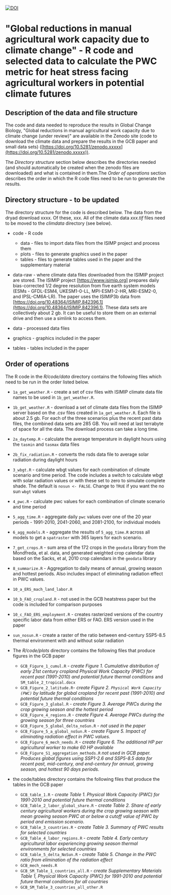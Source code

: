 [![DOI](https://zenodo.org/badge/xxxx.svg)](https://zenodo.org/badge/latestdoi/xxxxx)

# "Global reductions in manual agricultural work capacity due to climate change" - R code and selected data to calculate the PWC metric for heat stress facing agricultural workers in potential climate futures

## Description of the data and file structure
The code and data needed to reproduce the results in Global Change Biology, "Global reductions in manual agricultural work capacity due to climate change (under review)" are available in the Zenodo site (code to download the climate data and prepare the results in the GCB paper and small data sets) ([https://doi.org/10.5281/zenodo.xxxxx](https://doi.org/10.5281/zenodo.xxxxx)).

The _Directory structure_ section below describes the directories needed (and should automatically be created when the zenodo files are downloaded) and what is contained in them.The _Order of operations_ section describes the order in which the R code files need to be run to generate the results.

## Directory structure - to be updated

The directory structure for the code is described below. The data from the dryad download xxxx. Of these, xxx. All of the climate data _xxx.tif_ files need to be moved to the _climdata_ directory (see below).

- code - R code
     - data - files to import data files from the ISIMP project and process them
     - plots - files to generate graphics used in the paper
     - tables - files to generate tables used in the paper and the supplementary material

- data-raw - where climate data files downloaded from the ISIMIP project are stored. The ISIMIP project [https://www.isimip.org] prepares daily bias-corrected 1/2 degree resolution from five earth system models (ESMs - GFDL-ESM4, UKESM1-0-LL, MPI-ESM1-2-HR, MRI-ESM2-0, and IPSL-CM6A-LR). The paper uses the ISIMIP3b data from 
[https://doi.org/10.48364/ISIMIP.842396.1](https://doi.org/10.48364/ISIMIP.842396.1). These data sets are collectively about 2 gb. It can be useful to store them on an external drive and then use a simlink to access them.

- data - processed data files
- graphics - graphics included in the paper
- tables - tables included in the paper

## Order of operations
The R code in the _R/code/data_ directory contains the following files which need to be run in the order listed below.
  
-   `1a_get_weather.R` - create a set of csv files with ISIMIP climate data file names to be used in `1b_get_weather.R`.
-   `1b_get_weather.R` - download a set of climate data files from the ISIMIP server based on the .csv files created in `1a_get_weather.R`. Each file is about 2.5 gb. For each of the three scenarios plus the recent past data files, the combined data sets are 285 GB. You will need at last terrabyte of space for all the data. The download process can take a long time. 
-   `2a_daytemp.R` - calculate the average temperature in daylight hours using the `tasmin` and `tasmax` data files
-   `2b_fix_radiation.R` - converts the rsds data file to average solar radiation during daylight hours
-   `3_wbgt.R` - calculate wbgt values for each combination of climate scenario and time period. The code includes a switch to calculate wbgt with solar radiation values or with these set to zero to simulate complete shade. The default is `nosun <- FALSE`. Change to `TRUE` if you want the no sun `wbgt` values
-   `4_pwc.R` - calculate pwc values for each combination of climate scenario and time period
-   `5_agg_time.R` - aggregate daily `pwc` values over one of the 20 year periods - 1991-2010, 2041-2060, and 2081-2100, for individual models
-   `6_agg_models.R` - aggregate the results of `5_agg_time.R` across all models to get a `spatraster` with 365 layers for each scenario.
-   `7_get_crops.R` - sum area of the 172 crops in the `geodata` library from the Mondfreda, et al. data, and generated weighted crop calendar data based on the Sacks, et al, 2010 crop calendars in the `geodata` library
-   `8_summarize.R` - Aggregation to daily means of annual, growing season and hottest periods. Also includes impact of eliminating radiation effect in PWC values. 
-   `10_a_ERS_mach_land_labor.R`
-   `10_b_FAO_cropland.R` - not used in the GCB heatstress paper but the code is included for comparison purposes
-   `10_c_FAO_ERS_employment.R` - creates rasterized versions of the country specific labor data from either ERS or FAO. ERS version used in the paper
-   `sun_nosun.R` - create a raster of the ratio between end-century SSP5-8.5 thermal environment with and without solar radiation

- The _R/code/plots_ directory contains the following files that produce figures in the GCB paper
  - `GCB_Figure_1_cumul.R` - _create Figure 1. Cumulative distribution of early 21st century cropland Physical Work Capacity (PWC) for recent past (1991-2010) and potential future thermal conditions_ and `SM_table_2_tropical.docx`
  - `GCB_Figure_2_latitude.R`- _create Figure 2. `Physical Work Capacity (PWC)` by latitude for global cropland for recent past (1991-2010) and potential future thermal conditions_ 
  - `GCB_Figure_3_global.R` - _create Figure 3. Average PWCs during the crop growing season and the hottest period_
  - `GCB_Figure_4_regions.R` - _create Figure 4. Average PWCs during the growing season for three countries_
  - `GCB_Figure_5_global_delta_noSun.R` - _not used in the paper_
  - `GCB_Figure_5_a_global_noSun.R` - _create Figure 5. Impact of eliminating radiation effect in PWC values._
  - `GCB_Figure_6_mech_needs.R` - _create Figure 6. The additional HP per agricultural worker to make 60 HP available_
  - `GCB_Figure_S1_aggregation_methods.R` _not used in GCB paper. Produces global figures using SSP1-2.6 and SSP5-8.5 data for recent past, mid-century, and end-century for annual, growing season, and hottest 90 days periods._
 
 
- the code/tables directory contains the following files that produce the tables in the GCB paper
  - `GCB_table_1.R` - _create Table 1. Physical Work Capacity (PWC) for 1991-2010 and potential future thermal conditions_
  - `GCB_Table_2_labor_global_share.R` - _create Table 2. Share of early century agricultural workers during the crop growing season with mean growing season PWC at or below a cutoff value of PWC by period and emission scenario._
  - `GCB_Table_3_countries.R` - _create Table 3. Summary of PWC results for selected countries_ 
  - `GCB_Table_4_labor_regions.R` - _create Table 4. Early century agricultural labor experiencing growing season thermal environments for selected countries_ 
  - `GCB_table_5_delta_NoSun.R` - _create Table 5. Change in the PWC ratio from elimination of the radiation effect_
  - `GCB_mech_needs.R`
  - `GCB_SM_Table_1_countries_all.R` - _create Supplementary Materials Table 1, Physical Work Capacity (PWC) for 1991-2010 and potential future thermal conditions for all countries_
  - `GCB_SM_Table_3_countries_all_other.R`



